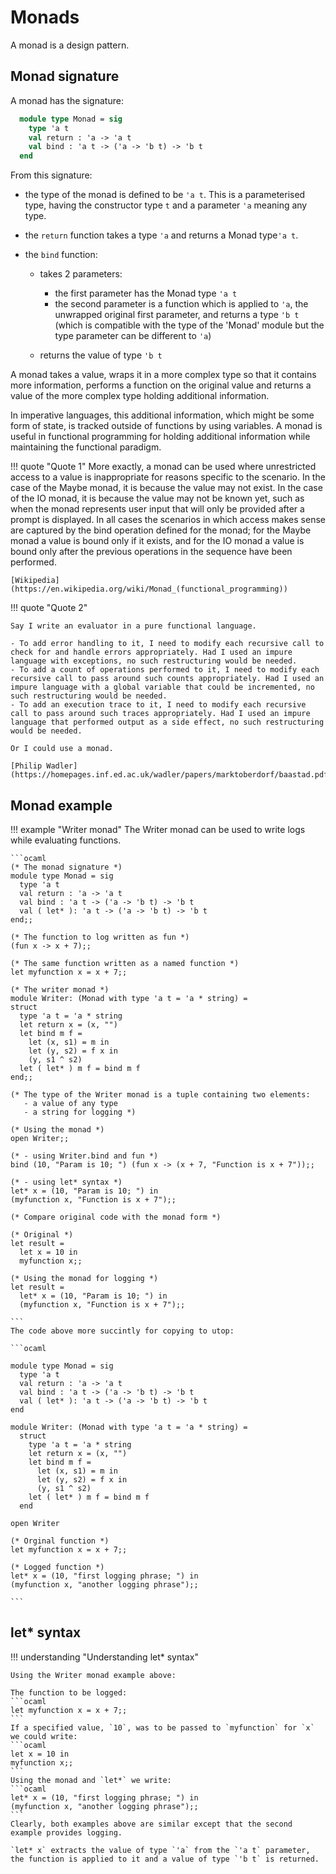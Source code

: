 # Monads

A monad is a design pattern. 

## Monad signature

A monad has the signature:

```ocaml
  module type Monad = sig
    type 'a t
    val return : 'a -> 'a t
    val bind : 'a t -> ('a -> 'b t) -> 'b t
  end
```
From this signature:

- the type of the monad is defined to be `'a t`. This is a parameterised type, having the constructor type `t` and a parameter `'a` meaning any type.

- the `return` function takes a type `'a` and returns a Monad type`'a t`.

- the `bind` function: 

    - takes 2 parameters:

        - the first parameter has the Monad type `'a t`
        - the second parameter is a function which is applied to `'a`, the unwrapped original first parameter, and returns a type `'b t` (which is compatible with the type of the 'Monad' module but the type parameter can be different to `'a`)
    
    - returns the value of type `'b t`

A monad takes a value, wraps it in a more complex type so that it contains more information, performs a function on the original value and returns a value of the more complex type holding additional information.

In imperative languages, this additional information, which might be some form of state, is tracked outside of functions by using variables. A monad is useful in functional programming for holding additional information while maintaining the functional paradigm.

!!! quote "Quote 1"
    More exactly, a monad can be used where unrestricted access to a value is inappropriate for reasons specific to the scenario. In the case of the Maybe monad, it is because the value may not exist. In the case of the IO monad, it is because the value may not be known yet, such as when the monad represents user input that will only be provided after a prompt is displayed. In all cases the scenarios in which access makes sense are captured by the bind operation defined for the monad; for the Maybe monad a value is bound only if it exists, and for the IO monad a value is bound only after the previous operations in the sequence have been performed. 
    
    [Wikipedia](https://en.wikipedia.org/wiki/Monad_(functional_programming))

!!! quote "Quote 2"
    
    Say I write an evaluator in a pure functional language.
    
    - To add error handling to it, I need to modify each recursive call to check for and handle errors appropriately. Had I used an impure language with exceptions, no such restructuring would be needed.
    - To add a count of operations performed to it, I need to modify each recursive call to pass around such counts appropriately. Had I used an impure language with a global variable that could be incremented, no such restructuring would be needed.
    - To add an execution trace to it, I need to modify each recursive call to pass around such traces appropriately. Had I used an impure language that performed output as a side effect, no such restructuring would be needed.
    
    Or I could use a monad.
    
    [Philip Wadler](https://homepages.inf.ed.ac.uk/wadler/papers/marktoberdorf/baastad.pdf)
## Monad example
!!! example "Writer monad"
    The Writer monad can be used to write logs while evaluating functions.
   
    ```ocaml
    (* The monad signature *)
    module type Monad = sig
      type 'a t
      val return : 'a -> 'a t
      val bind : 'a t -> ('a -> 'b t) -> 'b t
      val ( let* ): 'a t -> ('a -> 'b t) -> 'b t 
    end;;
    
    (* The function to log written as fun *)
    (fun x -> x + 7);;
    
    (* The same function written as a named function *)
    let myfunction x = x + 7;;
    
    (* The writer monad *)
    module Writer: (Monad with type 'a t = 'a * string) = 
    struct
      type 'a t = 'a * string
      let return x = (x, "")
      let bind m f =
        let (x, s1) = m in
        let (y, s2) = f x in
        (y, s1 ^ s2) 
      let ( let* ) m f = bind m f 
    end;;
    
    (* The type of the Writer monad is a tuple containing two elements:
       - a value of any type
       - a string for logging *)
       
    (* Using the monad *)
    open Writer;;
    
    (* - using Writer.bind and fun *)
    bind (10, "Param is 10; ") (fun x -> (x + 7, "Function is x + 7"));;
  
    (* - using let* syntax *)
    let* x = (10, "Param is 10; ") in
    (myfunction x, "Function is x + 7");;
    
    (* Compare original code with the monad form *)
    
    (* Original *)
    let result =
      let x = 10 in
      myfunction x;;
      
    (* Using the monad for logging *)
    let result = 
      let* x = (10, "Param is 10; ") in
      (myfunction x, "Function is x + 7");;
    
    ```
    The code above more succintly for copying to utop:
    
    ```ocaml

    module type Monad = sig
      type 'a t
      val return : 'a -> 'a t
      val bind : 'a t -> ('a -> 'b t) -> 'b t
      val ( let* ): 'a t -> ('a -> 'b t) -> 'b t 
    end
    
    module Writer: (Monad with type 'a t = 'a * string) = 
      struct
        type 'a t = 'a * string
        let return x = (x, "")
        let bind m f =
          let (x, s1) = m in
          let (y, s2) = f x in
          (y, s1 ^ s2) 
        let ( let* ) m f = bind m f 
      end
      
    open Writer
      
    (* Orginal function *)
    let myfunction x = x + 7;;
    
    (* Logged function *)
    let* x = (10, "first logging phrase; ") in
    (myfunction x, "another logging phrase");;
    
    ```
## let* syntax
!!! understanding "Understanding let* syntax"
    
    Using the Writer monad example above: 
    
    The function to be logged:
    ```ocaml
    let myfunction x = x + 7;;
    ```
    If a specified value, `10`, was to be passed to `myfunction` for `x` we could write:
    ```ocaml
    let x = 10 in
    myfunction x;;
    ```
    Using the monad and `let*` we write:
    ```ocaml
    let* x = (10, "first logging phrase; ") in
    (myfunction x, "another logging phrase");;
    ```
    Clearly, both examples above are similar except that the second example provides logging.
    
    `let* x` extracts the value of type `'a` from the `'a t` parameter, the function is applied to it and a value of type `'b t` is returned.
